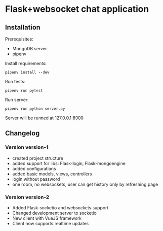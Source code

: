 
# Flask+websocket chat application

## Installation

Prerequisites:

* MongoDB server
* pipenv

Install requirements:

```
pipenv install --dev
```

Run tests:

```
pipenv run pytest
```

Run server:

```
pipenv run python server.py
```

Server will be runned at 127.0.0.1:8000

## Changelog

### Version version-1

* created project structure
* added support for libs: Flask-login, Flask-mongoengine
* added configurations
* added basic models, views, controllers
* login without password
* one room, no websockets, user can get history only by refreshing page


### Version version-2

* Added Flask-socketio and websockets support
* Changed development server to socketio
* New client with VueJS framework
* Client now supports realtime updates
